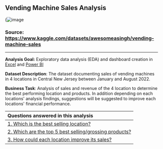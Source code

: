 ## Vending Machine Sales Analysis

(![image](https://user-images.githubusercontent.com/69303154/206919096-d17c597c-995e-41fe-8913-ab62546a8cc9.png)

### Source: https://www.kaggle.com/datasets/awesomeasingh/vending-machine-sales

----

**Analysis Goal:** Exploratory data analysis (EDA) and dashboard creation in [Excel](https://github.com/vasilisangelidis/Vending_Machine_Sales_Analysis/blob/main/vending_machine_sales_dashboard.xlsx) and [Power BI](https://github.com/vasilisangelidis/Vending_Machine_Sales_Analysis/blob/main/Vending%20Machines.pbix)

**Dataset Description**: 
The dataset documenting sales of vending machines in 4 locations in Central New Jersey between January and August 2022.

**Business Task**: 
Analysis of sales and revenue of the 4 location to determine the best performing location and products. 
In addition depending on each locations' analysis findings, suggestions will be suggested to improve each locations' financial performance.

|Questions answered in this analysis| 
|:-----------------------------------|
| [1. Which is the best selling location?](https://github.com/vagge86/data_analysis/blob/main/1.%20Best%20Selling%20Location.md)|
| [2. Which are the top 5 best selling/grossing products?](https://github.com/vagge86/data_analysis/blob/main/2.%20Top%205%20Best%20selling%20products.md)|
| [3. How could each location improve its sales?](https://github.com/vagge86/data_analysis/tree/main/How%20could%20each%20location%20improve%20its%20sales%3F.md)|
